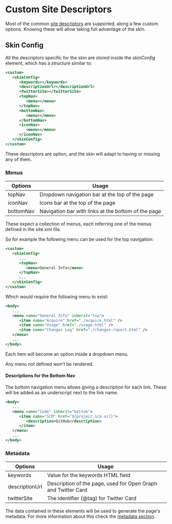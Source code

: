 # Custom Site Descriptors

Most of the common [site descriptors][site_descriptors] are supported, along a few custom options. Knowing these will allow taking full advantage of the skin.

## Skin Config

All the descriptors specific for the skin are stored inside the *skinConfig* element, which has a structure similar to:

```xml
<custom>
   <skinConfig>
      <keywords></keywords>
      <descriptionUrl></descriptionUrl>
      <twitterSite></twitterSite>
      <topNav>
         <menu></menu>
      </topNav>
      <bottomNav>
         <menu></menu>
      </bottomNav>
      <iconNav>
         <menu></menu>
      </iconNav>
   </skinConfig>
</custom>
```

These descriptors are option, and the skin will adapt to having or missing any of them.

### Menus

|Options|Usage|
|---|---|
|topNav|Dropdown navigation bar at the top of the page|
|iconNav|Icons bar at the top of the page|
|bottomNav|Navigation bar with links at the bottom of the page|

These expect a collection of menus, each referring one of the menus defined in the site.xml file.

So for example the following menu can be used for the top navigation:

```xml
<custom>
   <skinConfig>
      ...
      <topNav>
         <menu>General Info</menu>
      </topNav>
      ...
   </skinConfig>
</custom>
```

Which would require the following menu to exist:

```xml
<body>
   ...
   <menu name="General Info" inherit="top">
      <item name="Acquire" href="./acquire.html" />
      <item name="Usage" href="./usage.html" />
      <item name="Changes Log" href="./changes-report.html" />
   </menu>
   ...
</body>
```

Each item will become an option inside a dropdown menu.

Any menu not defined won't be rendered.

#### Descriptions for the Bottom Nav

The bottom navigation menu allows giving a description for each link. These will be added as an underscript next to the link name.

```xml
<body>
   ...
   <menu name="Code" inherit="bottom">
      <item name="SCM" href="${project.scm.url}">
         <description>GitHub</description>
      </item>
   </menu>
   ...
</body>
```

### Metadata

|Options|Usage|
|---|---|
|keywords|Value for the keywords HTML field|
|descriptionUrl|Description of the page, used for Open Graph and Twitter Card|
|twitterSite|The identifier (@tag) for Twitter Card|

The data contained in these elements will be used to generate the page's metadata. For more information about this check the [metadata section][metadata].

[metadata]: ./metadata.html

[site_descriptors]: ./site_descriptor.html